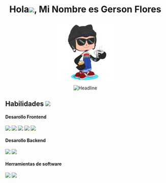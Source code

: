 <h1 align="center"><b>Hola<img src="https://media.giphy.com/media/hvRJCLFzcasrR4ia7z/giphy.gif" width="35">, Mi Nombre es Gerson Flores</b></h1>

<div>
    <div align=center>
        <img src="https://raw.githubusercontent.com/AhmedFathyDev/AhmedFathyDev/main/GitHub.png" alt="GitHub Octocat Drinking a Cup of Coffee" height="200">
    </div>
    <div align=center>
        <img src="https://readme-typing-svg.herokuapp.com?color=%F73700F&size=32&center=true&vCenter=true&width=600&height=50&lines=Estudiante+de+Informática;Desarollador+Frontend" alt="Headline" />
    </div>

</div>

## Habilidades <img src="https://media.giphy.com/media/iY8CRBdQXODJSCERIr/giphy.gif" width="30px">&nbsp; 

<h4> Desarollo Frontend </h4>
<span>
    <img src="https://img.shields.io/badge/HTML5-E34F26?style=for-the-badge&logo=html5&logoColor=white">
    <img src="https://img.shields.io/badge/CSS3-1572B6?style=for-the-badge&logo=css3&logoColor=white">
    <img src="https://img.shields.io/badge/JavaScript-F7DF1E?style=for-the-badge&logo=javascript&logoColor=black">
    <img src="https://img.shields.io/badge/REACT-blue?style=for-the-badge&logo=react&logoColor=white">
    <img src="https://img.shields.io/badge/BOOTSTRAP-7952B3?style=for-the-badge&logo=bootstrap&logoColor=white">
    
</span>

<h4> Desarollo Backend </h4>
<span>
    <img src="https://img.shields.io/badge/JAVA-E34F26?style=for-the-badge&logo=java&logoColor=white">
    <img src="https://img.shields.io/badge/PYTHON-1572B6?style=for-the-badge&logo=python&logoColor=white">
</span>

<h4> Herramientas de software </h4>
<span>
    <img src="https://img.shields.io/badge/Visual%20Studio%20Code-5C2D91?style=for-the-badge&logo=Visual%20Studio%20Code&logoColor=white">
    <img src="https://img.shields.io/badge/PYTHON-1572B6?style=for-the-badge&logo=python&logoColor=white">
</span>



